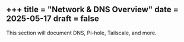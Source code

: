 +++
title = "Network & DNS Overview"
date = 2025-05-17
draft = false
---

This section will document DNS, Pi-hole, Tailscale, and more.
